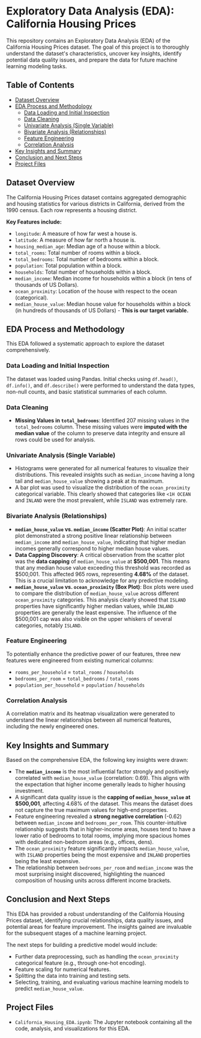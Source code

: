 # Exploratory Data Analysis (EDA): California Housing Prices

This repository contains an Exploratory Data Analysis (EDA) of the California Housing Prices dataset. The goal of this project is to thoroughly understand the dataset's characteristics, uncover key insights, identify potential data quality issues, and prepare the data for future machine learning modeling tasks.

## Table of Contents
- [Dataset Overview](#dataset-overview)
- [EDA Process and Methodology](#eda-process-and-methodology)
  - [Data Loading and Initial Inspection](#data-loading-and-initial-inspection)
  - [Data Cleaning](#data-cleaning)
  - [Univariate Analysis (Single Variable)](#univariate-analysis-single-variable)
  - [Bivariate Analysis (Relationships)](#bivariate-analysis-relationships)
  - [Feature Engineering](#feature-engineering)
  - [Correlation Analysis](#correlation-analysis)
- [Key Insights and Summary](#key-insights-and-summary)
- [Conclusion and Next Steps](#conclusion-and-next-steps)
- [Project Files](#project-files)

## Dataset Overview

The California Housing Prices dataset contains aggregated demographic and housing statistics for various districts in California, derived from the 1990 census. Each row represents a housing district.

**Key Features include:**
- `longitude`: A measure of how far west a house is.
- `latitude`: A measure of how far north a house is.
- `housing_median_age`: Median age of a house within a block.
- `total_rooms`: Total number of rooms within a block.
- `total_bedrooms`: Total number of bedrooms within a block.
- `population`: Total population within a block.
- `households`: Total number of households within a block.
- `median_income`: Median income for households within a block (in tens of thousands of US Dollars).
- `ocean_proximity`: Location of the house with respect to the ocean (categorical).
- `median_house_value`: Median house value for households within a block (in hundreds of thousands of US Dollars) - **This is our target variable.**

## EDA Process and Methodology

This EDA followed a systematic approach to explore the dataset comprehensively.

### Data Loading and Initial Inspection
The dataset was loaded using Pandas. Initial checks using `df.head()`, `df.info()`, and `df.describe()` were performed to understand the data types, non-null counts, and basic statistical summaries of each column.

### Data Cleaning
* **Missing Values in `total_bedrooms`**: Identified 207 missing values in the `total_bedrooms` column. These missing values were **imputed with the median value** of the column to preserve data integrity and ensure all rows could be used for analysis.

### Univariate Analysis (Single Variable)
* Histograms were generated for all numerical features to visualize their distributions. This revealed insights such as `median_income` having a long tail and `median_house_value` showing a peak at its maximum.
* A bar plot was used to visualize the distribution of the `ocean_proximity` categorical variable. This clearly showed that categories like `<1H OCEAN` and `INLAND` were the most prevalent, while `ISLAND` was extremely rare.

### Bivariate Analysis (Relationships)
* **`median_house_value` vs. `median_income` (Scatter Plot)**: An initial scatter plot demonstrated a strong positive linear relationship between `median_income` and `median_house_value`, indicating that higher median incomes generally correspond to higher median house values.
* **Data Capping Discovery**: A critical observation from the scatter plot was the **data capping** of `median_house_value` at **$500,001**. This means that any median house value exceeding this threshold was recorded as $500,001. This affected 965 rows, representing **4.68%** of the dataset. This is a crucial limitation to acknowledge for any predictive modeling.
* **`median_house_value` vs. `ocean_proximity` (Box Plot)**: Box plots were used to compare the distribution of `median_house_value` across different `ocean_proximity` categories. This analysis clearly showed that `ISLAND` properties have significantly higher median values, while `INLAND` properties are generally the least expensive. The influence of the $500,001 cap was also visible on the upper whiskers of several categories, notably `ISLAND`.

### Feature Engineering
To potentially enhance the predictive power of our features, three new features were engineered from existing numerical columns:
* `rooms_per_household` = `total_rooms` / `households`
* `bedrooms_per_room` = `total_bedrooms` / `total_rooms`
* `population_per_household` = `population` / `households`

### Correlation Analysis
A correlation matrix and its heatmap visualization were generated to understand the linear relationships between all numerical features, including the newly engineered ones.

## Key Insights and Summary

Based on the comprehensive EDA, the following key insights were drawn:

* The **`median_income`** is the most influential factor strongly and positively correlated with `median_house_value` (correlation: 0.69). This aligns with the expectation that higher income generally leads to higher housing investment.
* A significant data quality issue is the **capping of `median_house_value` at $500,001**, affecting 4.68% of the dataset. This means the dataset does not capture the true maximum values for high-end properties.
* Feature engineering revealed a **strong negative correlation** (-0.62) between `median_income` and `bedrooms_per_room`. This counter-intuitive relationship suggests that in higher-income areas, houses tend to have a lower ratio of bedrooms to total rooms, implying more spacious homes with dedicated non-bedroom areas (e.g., offices, dens).
* The `ocean_proximity` feature significantly impacts `median_house_value`, with `ISLAND` properties being the most expensive and `INLAND` properties being the least expensive.
* The relationship between `bedrooms_per_room` and `median_income` was the most surprising insight discovered, highlighting the nuanced composition of housing units across different income brackets.

## Conclusion and Next Steps

This EDA has provided a robust understanding of the California Housing Prices dataset, identifying crucial relationships, data quality issues, and potential areas for feature improvement. The insights gained are invaluable for the subsequent stages of a machine learning project.

The next steps for building a predictive model would include:
* Further data preprocessing, such as handling the `ocean_proximity` categorical feature (e.g., through one-hot encoding).
* Feature scaling for numerical features.
* Splitting the data into training and testing sets.
* Selecting, training, and evaluating various machine learning models to predict `median_house_value`.

## Project Files
- `California_Housing_EDA.ipynb`: The Jupyter notebook containing all the code, analysis, and visualizations for this EDA.
